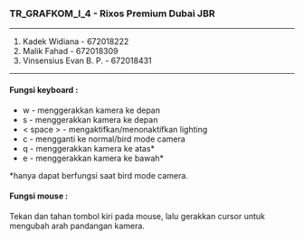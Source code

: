 ### TR_GRAFKOM_I_4 - Rixos Premium Dubai JBR

<hr>

1. Kadek Widiana - 672018222
2. Malik Fahad - 672018309
3. Vinsensius Evan B. P. - 672018431

<hr>

#### Fungsi keyboard :
<ul>
    <li> w - menggerakkan kamera ke depan
    <li> s - menggerakkan kamera ke depan
    <li> < space > - mengaktifkan/menonaktifkan lighting
    <li> c - mengganti ke normal/bird mode camera
    <li> q - menggerakkan kamera ke atas*
    <li> e - menggerakkan kamera ke bawah*
</ul>
*hanya dapat berfungsi saat bird mode camera.

#### Fungsi mouse :
Tekan dan tahan tombol kiri pada mouse, lalu gerakkan cursor untuk mengubah arah pandangan kamera.